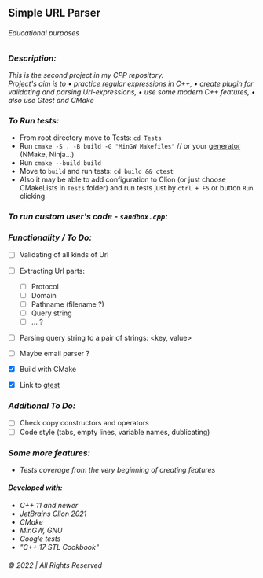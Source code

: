 ## Simple URL Parser

###### Educational purposes

### _Description:_

_This is the second project in my CPP repository.  
Project's aim is to • practice regular expressions in C++, • create plugin for validating and parsing Url-expressions, •
use some modern C++ features, • also use Gtest and CMake_

### _To Run tests:_

* From root directory move to Tests: `cd Tests`
* Run `cmake -S . -B build -G "MinGW Makefiles"` // or
  your [generator](https://cmake.org/cmake/help/latest/manual/cmake-generators.7.html) (NMake, Ninja...)
* Run `cmake --build build`
* Move to `build` and run tests: `cd build && ctest`
* Also it may be able to add configuration to Clion (or just choose CMakeLists in `Tests` folder) and run tests just by `ctrl + F5` or button `Run`
  clicking

### _To run custom user's code - `sandbox.cpp`:_

### _Functionality / To Do:_

- [ ] Validating of all kinds of Url
- [ ] Extracting Url parts:
    - [ ] Protocol
    - [ ] Domain
    - [ ] Pathname (filename ?)
    - [ ] Query string
    - [ ] ... ?
- [ ] Parsing query string to a pair of strings: <key, value>
- [ ] Maybe email parser ?
- [x] Build with CMake
- [x] Link to [gtest](https://github.com/google/googletest)  


### _Additional To Do:_  
* [ ] Check copy constructors and operators  
* [ ] Code style (tabs, empty lines, variable names, dublicating)

### _Some more features:_

* _Tests coverage from the very beginning of creating features_

#### _Developed with:_

* _C++ 11 and newer_
* _JetBrains Clion 2021_
* _CMake_
* _MinGW, GNU_
* _Google tests_
* _"C++ 17 STL Cookbook"_

###### © 2022 | All Rights Reserved